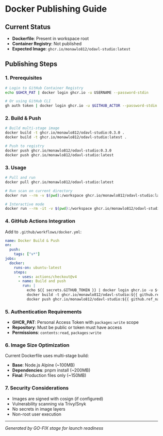 # Docker Publishing Guide

## Current Status

- **Dockerfile**: Present in workspace root
- **Container Registry**: Not published
- **Expected Image**: `ghcr.io/monawlo812/odavl-studio:latest`

## Publishing Steps

### 1. Prerequisites

```bash
# Login to GitHub Container Registry
echo $GHCR_PAT | docker login ghcr.io -u USERNAME --password-stdin

# Or using GitHub CLI
gh auth token | docker login ghcr.io -u $GITHUB_ACTOR --password-stdin
```

### 2. Build & Push

```bash
# Build multi-stage image
docker build -t ghcr.io/monawlo812/odavl-studio:0.3.0 .
docker build -t ghcr.io/monawlo812/odavl-studio:latest .

# Push to registry
docker push ghcr.io/monawlo812/odavl-studio:0.3.0
docker push ghcr.io/monawlo812/odavl-studio:latest
```

### 3. Usage

```bash
# Pull and run
docker pull ghcr.io/monawlo812/odavl-studio:latest

# Run scan on current directory
docker run --rm -v $(pwd):/workspace ghcr.io/monawlo812/odavl-studio:latest scan

# Interactive mode
docker run --rm -it -v $(pwd):/workspace ghcr.io/monawlo812/odavl-studio:latest /bin/sh
```

### 4. GitHub Actions Integration

Add to `.github/workflows/docker.yml`:

```yaml
name: Docker Build & Push
on:
  push:
    tags: ["v*"]
jobs:
  docker:
    runs-on: ubuntu-latest
    steps:
      - uses: actions/checkout@v4
      - name: Build and push
        run: |
          echo ${{ secrets.GITHUB_TOKEN }} | docker login ghcr.io -u ${{ github.actor }} --password-stdin
          docker build -t ghcr.io/monawlo812/odavl-studio:${{ github.ref_name }} .
          docker push ghcr.io/monawlo812/odavl-studio:${{ github.ref_name }}
```

### 5. Authentication Requirements

- **GHCR_PAT**: Personal Access Token with `packages:write` scope
- **Repository**: Must be public or token must have access
- **Permissions**: `contents:read`, `packages:write`

### 6. Image Size Optimization

Current Dockerfile uses multi-stage build:

- **Base**: Node.js Alpine (~100MB)
- **Dependencies**: pnpm install (~200MB)
- **Final**: Production files only (~150MB)

### 7. Security Considerations

- Images are signed with cosign (if configured)
- Vulnerability scanning via Trivy/Snyk
- No secrets in image layers
- Non-root user execution

---

_Generated by GO-FIX stage for launch readiness_
